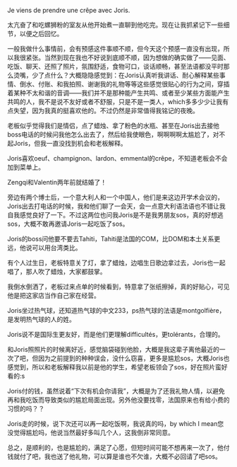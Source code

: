 Je viens de prendre une crêpe avec Joris. 

太亢奋了和吃螺狮粉的室友从他开始煮一直聊到他吃完。现在让我抓紧记下一些细节，以便之后回忆。

一般我做什么事情前，会有预感这件事顺不顺，但今天这个预感一直没有出现，所以我很紧张。当然到现在我也不好说到底顺不顺，因为想做的确实做了——见面、吃饭、聊天、还照了照片，氛围舒适，食物可口，谈话顺畅，甚至法语都没平时那么烫嘴，少了点什么？大概隐隐感觉到：在Joris认真听我讲话、耐心解释某些事情、倒水、付账、和我拍照、谢谢我的礼物等等这些感觉很贴心的行为之间，穿插着某种不太和谐的音调——我们并不是那种能产生共鸣、或者至少某些方面能产生共鸣的人，我不是说不友好或者不舒服，只是不是一类人，which多多少少让我有点失望，因为我真的挺喜欢他的。不过仍然是非常值得我铭记的夜晚。

老板似乎觉得我们是情侣，点了蜡烛、拿了粉色的水瓶、甚至在Joris出去接他boss电话的时候问我他怎么出去了，然后给我使眼色，啊啊啊啊太尴尬了，对不起Joris，但我一直没找到机会和老板解释。

Joris喜欢oeuf、champignon、lardon、emmental的crêpe，不知道老板会不会加到菜单上。

Zengqi和Valentin两年前就结婚了！

旁边有两个博士后，一个意大利人和一个中国人，他们是来这边开学术会议的，Joris出去打电话的时候，我和他们聊了一会天，会一点意大利语法语也不错让我自我感觉良好了一下。不过这两位也问我Joris是不是我男朋友sos，真的好想逃sos，大概不敢再邀请Joris一起吃饭了sos。

Joris的boss问他要不要去Tahiti，Tahiti是法国的COM，比DOM和本土关系更远，他说可以用台湾类比。

有个人过生日，老板特意关了灯，拿了蜡烛，边唱生日歌边拿过去，Joris也一起唱了，那人吹了蜡烛，大家都鼓掌。

我倒水倒洒了，老板过来点单的时候看到，特意拿了张纸擦掉，真的好贴心，可见他是把这家店当作自己家在经营。

Joris坐过热气球，还知道热气球的中文233，ps热气球的法语是montgolfière，是发明热气球的人的姓。

Joris说不是国际生更友好，而是他们更理解difficultés，更tolérants，合理的。

和Joris照照片的时候离好近，感觉脑袋碰到他脸，大概是我这辈子离他最近的一次了吧，但因为之前提到的种种误会，没什么窃喜，更多是尴尬sos，大概Joris也感觉到，所以和老板解释我以前是他的学生，希望老板领会了sos，好在照片蛮好看的:s

Joris付的钱，虽然说着“下次有机会你请我”，大概是为了还我礼物人情，以避免再和我吃饭而导致类似的尴尬局面出现。另外他没要找零，法国原来也有给小费的习惯的吗？？

Joris走的时候，说下次还可以再一起吃饭啊，我说真的吗，by which I mean您没觉得尴尬吗，他说当然最好多叫几个人，这我倒非常同意。

总之，是顺利的，也是尴尬的，满足了心愿，但短时间可能不想再来一次了，他付钱就付了吧，我也送了他礼物，可以算是谁也不欠谁，大概不必回请了吧sos。


